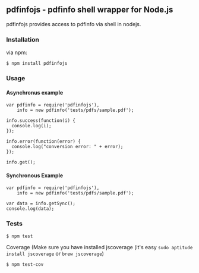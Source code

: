 ## pdfinfojs - pdfinfo shell wrapper for Node.js

pdfinfojs provides access to pdfinfo via shell in nodejs.

### Installation

via npm:

```
$ npm install pdfinfojs
```

### Usage
#### Asynchronus example
```
var pdfinfo = require('pdfinfojs'),
    info = new pdfinfo('tests/pdfs/sample.pdf');

info.success(function(i) {
  console.log(i);
});

info.error(function(error) {
  console.log("conversion error: " + error);
});

info.get();
```
#### Synchronous Example
```
var pdfinfo = require('pdfinfojs'),
    info = new pdfinfo('tests/pdfs/sample.pdf');

var data = info.getSync();
console.log(data);

```

### Tests
```
$ npm test
```

Coverage (Make sure you have installed jscoverage (it's easy `sudo aptitude install jscoverage` or `brew jscoverage`)

```
$ npm test-cov
```


